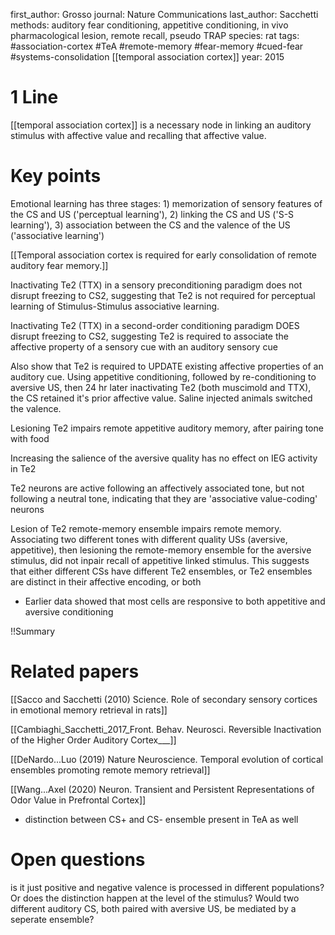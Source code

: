 first_author: Grosso
journal: Nature Communications
last_author: Sacchetti
methods: auditory fear conditioning, appetitive conditioning, in vivo pharmacological lesion, remote recall, pseudo TRAP
species: rat
tags: #association-cortex #TeA #remote-memory #fear-memory #cued-fear #systems-consolidation [[temporal association cortex]]
year: 2015

# 1 Line
[[temporal association cortex]] is a necessary node in linking an auditory stimulus with affective value and recalling that affective value.

# Key points
Emotional learning has three stages: 1) memorization of sensory features of the CS and US ('perceptual learning'), 2) linking the CS and US ('S-S learning'), 3) association between the CS and the valence of the US ('associative learning')

[[Temporal association cortex is required for early consolidation of remote auditory fear memory.]]

Inactivating Te2 (TTX) in a sensory preconditioning paradigm does not disrupt freezing to CS2, suggesting that Te2 is not required for perceptual learning of Stimulus-Stimulus associative learning. 

Inactivating Te2 (TTX) in a second-order conditioning paradigm DOES disrupt freezing to CS2, suggesting Te2 is required to associate the affective property of a sensory cue with an auditory sensory cue 

Also show that Te2 is required to UPDATE existing affective properties of an auditory cue. Using appetitive conditioning, followed by re-conditioning to aversive US, then 24 hr later inactivating Te2 (both muscimold and TTX), the CS retained it's prior affective value. Saline injected animals switched the valence.

Lesioning Te2 impairs remote appetitive auditory memory, after pairing tone with food

Increasing the salience of the aversive quality has no effect on IEG activity in Te2

Te2 neurons are active following an affectively associated tone, but not following a neutral tone, indicating that they are 'associative value-coding' neurons

Lesion of Te2 remote-memory ensemble impairs remote memory. Associating two different tones with different quality USs (aversive, appetitive), then lesioning the remote-memory ensemble for the aversive stimulus, did not inpair recall of appetitive linked stimulus. This suggests that either different CSs have different Te2 ensembles, or Te2 ensembles are distinct in their affective encoding, or both 

* Earlier data showed that most cells are responsive to both appetitive and aversive conditioning


!!Summary


# Related papers
[[Sacco and Sacchetti (2010) Science. Role of secondary sensory cortices in emotional memory retrieval in rats]]

[[Cambiaghi_Sacchetti_2017_Front. Behav. Neurosci. Reversible Inactivation of the Higher Order Auditory Cortex___]]

[[DeNardo...Luo (2019) Nature Neuroscience. Temporal evolution of cortical ensembles promoting remote memory retrieval]]

[[Wang...Axel (2020) Neuron. Transient and Persistent Representations of Odor Value in Prefrontal Cortex]]

* distinction between CS+ and CS- ensemble present in TeA as well

# Open questions
is it just positive and negative valence is processed in different populations? Or does the distinction happen at the level of the stimulus? Would two different auditory CS, both paired with aversive US, be mediated by a seperate ensemble?